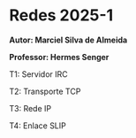 # Redes 2025-1

**Autor: Marciel Silva de Almeida**

**Professor: Hermes Senger**

T1: Servidor IRC

T2: Transporte TCP 

T3: Rede IP

T4: Enlace SLIP
